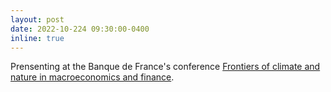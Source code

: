 ```yaml
---
layout: post
date: 2022-10-224 09:30:00-0400
inline: true
---
```


Prensenting at the Banque de France's conference <a href='[https://www.parisschoolofeconomics.eu/](https://www.banque-france.fr/en/frontiers-climate-and-nature-macroeconomics-and-finance)'>Frontiers of climate and nature in macroeconomics and finance</a>.
